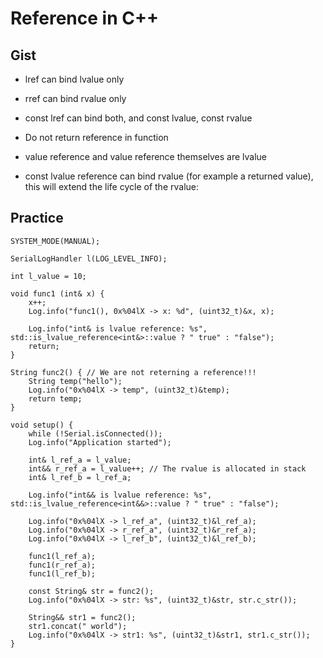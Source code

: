 # Reference in C++

## Gist

- lref can bind lvalue only
- rref can bind rvalue only
- const lref can bind both, and const lvalue, const rvalue

- Do not return reference in function

- value reference and value reference themselves are lvalue

- const lvalue reference can bind rvalue (for example a returned value), this will extend the life cycle of the rvalue:

## Practice

```
SYSTEM_MODE(MANUAL);

SerialLogHandler l(LOG_LEVEL_INFO);

int l_value = 10;

void func1 (int& x) {
    x++;
    Log.info("func1(), 0x%04lX -> x: %d", (uint32_t)&x, x);

    Log.info("int& is lvalue reference: %s", std::is_lvalue_reference<int&>::value ? " true" : "false");
    return;
}

String func2() { // We are not reterning a reference!!!
    String temp("hello");
    Log.info("0x%04lX -> temp", (uint32_t)&temp);
    return temp;
}

void setup() {
    while (!Serial.isConnected());
    Log.info("Application started");

    int& l_ref_a = l_value;
    int&& r_ref_a = l_value++; // The rvalue is allocated in stack
    int& l_ref_b = l_ref_a;

    Log.info("int&& is lvalue reference: %s", std::is_lvalue_reference<int&&>::value ? " true" : "false");

    Log.info("0x%04lX -> l_ref_a", (uint32_t)&l_ref_a);
    Log.info("0x%04lX -> r_ref_a", (uint32_t)&r_ref_a);
    Log.info("0x%04lX -> l_ref_b", (uint32_t)&l_ref_b);

    func1(l_ref_a);
    func1(r_ref_a);
    func1(l_ref_b);

    const String& str = func2();
    Log.info("0x%04lX -> str: %s", (uint32_t)&str, str.c_str());

    String&& str1 = func2();
    str1.concat(" world");
    Log.info("0x%04lX -> str1: %s", (uint32_t)&str1, str1.c_str());
}
```
